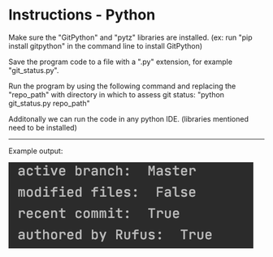 # Instructions - Python

Make sure the "GitPython" and "pytz" libraries are installed. (ex: run "pip install gitpython" in the command line to install GitPython)

Save the program code to a file with a ".py" extension, for example "git_status.py".

Run the program by using the following command and replacing the "repo_path" with directory in which to assess git status: 
"python git_status.py repo_path"


Additonally we can run the code in any python IDE. (libraries mentioned need to be installed)

------------------------------------------------------

Example output:

![Alt text](Output.png)

